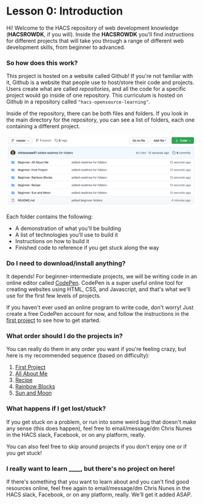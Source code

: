 # Lesson 0: Introduction
Hi! Welcome to the HACS repository of web development knowledge (**HACSROWDK**, if you will). Inside the **HACSROWDK** you'll find instructions for different projects that will take you through a range of different web development skills, from beginner to advanced.

### So how does this work?

This project is hosted on a website called Github! If you're not familiar with it, Github is a website that people use to host/store their code and projects. Users create what are called *repositories*, and all the code for a specific project would go inside of one repository. This curriculum is hosted on Github in a repository called `"hacs-opensource-learning"`.

Inside of the repository, there can be both files and folders. If you look in the main directory for the repository, you can see a list of folders, each one containing a different project. 

![folders](/media/folders.png)

Each folder contains the following:

- A demonstration of what you'll be building
- A list of technologies you'll use to build it
- Instructions on how to build it
- Finished code to reference if you get stuck along the way

### Do I need to download/install anything?

It depends! For beginner-intermediate projects, we will be writing code in an online editor called [CodePen](https://codepen.io). CodePen is a super useful online tool for creating websites using HTML, CSS, and Javascript, and that's what we'll use for the first few levels of projects. 

If you haven't ever used an online program to write code, don't worry! Just create a free CodePen account for now, and follow the instructions in the [first project](https://github.com/chrisnunes57/hacs-opensource-learning/tree/master/Beginner:%20First%20Project) to see how to get started.

### What order should I do the projects in?

You can really do them in any order you want if you're feeling crazy, but here is my recommended sequence (based on difficulty):

1. [First Project](https://github.com/chrisnunes57/hacs-opensource-learning/tree/master/Beginner:%20First%20Project)
2. [All About Me](https://github.com/chrisnunes57/hacs-opensource-learning/tree/master/Beginner:%20All%20About%20Me)
3. [Recipe](https://github.com/chrisnunes57/hacs-opensource-learning/tree/master/Beginner:%20Recipe)
4. [Rainbow Blocks](https://github.com/chrisnunes57/hacs-opensource-learning/tree/master/Beginner:%20Rainbow%20Blocks)
5. [Sun and Moon](https://github.com/chrisnunes57/hacs-opensource-learning/tree/master/Beginner:%20Sun%20and%20Moon)



### What happens if I get lost/stuck?

If you get stuck on a problem, or run into some weird bug that doesn't make any sense (this does happen), feel free to email/message/dm Chris Nunes in the HACS slack, Facebook, or on any platform, really. 

You can also feel free to skip around projects if you don't enjoy one or if you get stuck!



### I really want to learn ____, but there's no project on here!

If there's something that you want to learn about and you can't find good resources online, feel free again to email/message/dm Chris Nunes in the HACS slack, Facebook, or on any platform, really. We'll get it added ASAP.

